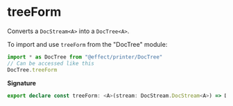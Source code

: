 # treeForm

Converts a `DocStream<A>` into a `DocTree<A>`.

To import and use `treeForm` from the "DocTree" module:

```ts
import * as DocTree from "@effect/printer/DocTree"
// Can be accessed like this
DocTree.treeForm
```

**Signature**

```ts
export declare const treeForm: <A>(stream: DocStream.DocStream<A>) => DocTree<A>
```
